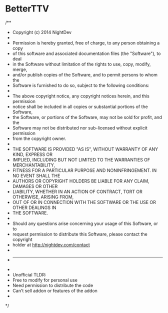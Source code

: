# BetterTTV

/**
 * Copyright (c) 2014 NightDev
 *
 * Permission is hereby granted, free of charge, to any person obtaining a copy
 * of this software and associated documentation files (the "Software"), to deal
 * in the Software without limitation of the rights to use, copy, modify, merge,
 * and/or publish copies of the Software, and to permit persons to whom the
 * Software is furnished to do so, subject to the following conditions:
 *
 * The above copyright notice, any copyright notices herein, and this permission
 * notice shall be included in all copies or substantial portions of the Software,
 * the Software, or portions of the Software, may not be sold for profit, and the
 * Software may not be distributed nor sub-licensed without explicit permission
 * from the copyright owner.
 *
 * THE SOFTWARE IS PROVIDED "AS IS", WITHOUT WARRANTY OF ANY KIND, EXPRESS OR
 * IMPLIED, INCLUDING BUT NOT LIMITED TO THE WARRANTIES OF MERCHANTABILITY,
 * FITNESS FOR A PARTICULAR PURPOSE AND NONINFRINGEMENT. IN NO EVENT SHALL THE
 * AUTHORS OR COPYRIGHT HOLDERS BE LIABLE FOR ANY CLAIM, DAMAGES OR OTHER
 * LIABILITY, WHETHER IN AN ACTION OF CONTRACT, TORT OR OTHERWISE, ARISING FROM,
 * OUT OF OR IN CONNECTION WITH THE SOFTWARE OR THE USE OR OTHER DEALINGS IN
 * THE SOFTWARE.
 *
 * Should any questions arise concerning your usage of this Software, or to
 * request permission to distribute this Software, please contact the copyright
 * holder at http://nightdev.com/contact
 *
 * ---------------------------------
 *
 *  Unofficial TLDR:
 *  Free to modify for personal use
 *  Need permission to distribute the code
 *  Can't sell addon or features of the addon
 *  
 */
